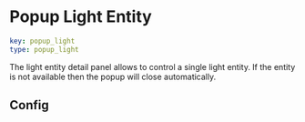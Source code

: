 # Popup Light Entity

```yaml
key: popup_light
type: popup_light
```

The light entity detail panel allows to control a single light entity.
If the entity is not available then the popup will close automatically.

## Config
